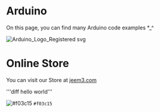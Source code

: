 # Arduino

On this page, you can find many Arduino code examples  *_^

![Arduino_Logo_Registered svg](https://github.com/jeem2/Arduino/assets/117016595/a4fc2cd0-0650-49d7-bbe6-edfdb229a756)

# Online Store

You can visit our Store  at [jeem3.com ](https://jeem3.com/)

'''diff hello world'''

![#f03c15](https://via.placeholder.com/15/f03c15/f03c15.png) `#f03c15`



